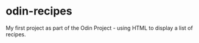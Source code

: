 # odin-recipes

My first project as part of the Odin Project - using HTML to display a list of recipes.